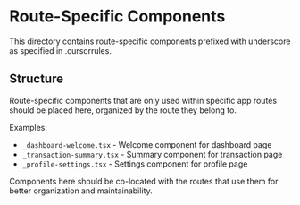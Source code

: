 # Route-Specific Components

This directory contains route-specific components prefixed with underscore as specified in .cursorrules.

## Structure

Route-specific components that are only used within specific app routes should be placed here, organized by the route they belong to.

Examples:
- `_dashboard-welcome.tsx` - Welcome component for dashboard page
- `_transaction-summary.tsx` - Summary component for transaction page  
- `_profile-settings.tsx` - Settings component for profile page

Components here should be co-located with the routes that use them for better organization and maintainability.